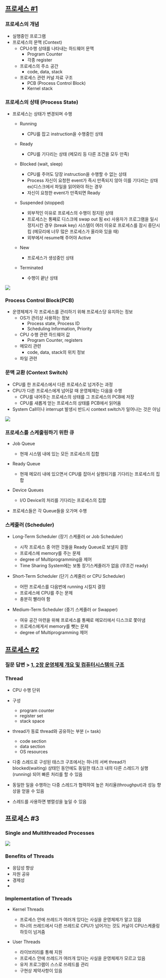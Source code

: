 ## [프로세스 #1](https://core.ewha.ac.kr/publicview/C0101020140318134023355997?vmode=f)

### 프로세스의 개념

- 실행중인 프로그램
- 프로세스의 문맥 (Context)
  - CPU수행 상태를 나타내는 하드웨어 문맥
    - Program Counter
    - 각종 register
  - 프로세스의 주소 공간
    - code, data, stack
  - 프로세스 관련 커널 자료 구조
    - PCB (Process Control Block)
    - Kernel stack

### 프로세스의 상태 (Process State)

- 프로세스는 상태가 변경되며 수행

  - Running
    - CPU를 잡고 instruction을 수행중인 상태
  - Ready
    - CPU를 기다리는 상태 (메모리 등 다른 조건을 모두 만족)
  - Blocked (wait, sleep)

    - CPU를 주어도 당장 instruction을 수행할 수 없는 상태
    - Process 자신이 요청한 event가 즉시 만족되지 않아 이를 기다리는 상태
      ex)디스크에서 파일을 읽어와야 하는 경우
    - 자신이 요청한 event가 만족되면 Ready

  - Suspended (stopped)
    - 외부적인 이유로 프로세스의 수행이 정지된 상태
    - 프로세스는 통째로 디스크에 swap out 됨
      ex) 사용자가 프로그램을 일시 정지시킨 경우 (break key) 시스템이 여러 이유로 프로세스를 잠시 중단시킴
      (메모리에 너무 많은 프로세스가 올라와 있을 때)
    - 외부에서 resume해 주어야 Active
  - New
    - 프로세스가 생성중인 상태
  - Terminated
    - 수행이 끝난 상태

![](2021-07-19-13-11-09.png)

### Process Control Block(PCB)

- 운영체제가 각 프로세스를 관리하기 위해 프로세스당 유지하는 정보
  - OS가 관리상 사용하는 정보
    - Process state, Process ID
    - Scheduling Information, Priority
  - CPU 수행 관련 하드웨어 값
    - Program Counter, registers
  - 메모리 관련
    - code, data, stack의 위치 정보
  - 파일 관련

### 문맥 교환 (Context Switch)

- CPU를 한 프로세스에서 다른 프로세스로 넘겨주는 과정
- CPU가 다른 프로세스에게 넘어갈 때 운영체제는 다음을 수행
  - CPU를 내어주는 프로세스의 상태를 그 프로세스의 PCB에 저장
  - CPU를 새롭게 얻는 프로세스의 상태를 PCB에서 읽어옴
- System Call이나 interrupt 발생시 반드시 context switch가 일어나는 것은 아님

![](2021-07-19-12-50-49.png)

### 프로세스를 스케줄링하기 위한 큐

- Job Queue

  - 현재 시스템 내에 있는 모든 프로세스의 집합

- Ready Queue

  - 현재 메모리 내에 있으면서 CPU를 잡아서 실행되기를 기다리는 프로세스의 집합

- Device Queues

  - I/O Device의 처리를 기다리는 프로세스의 집합

- 프로세스들은 각 Queue들을 오가며 수행

### 스케줄러 (Scheduler)

- Long-Term Scheduler (장기 스케줄러 or Job Scheduler)

  - 시작 프로세스 중 어떤 것들을 Ready Queue로 보낼지 결정
  - 프로세스에 memory를 주는 문제
  - degree of Multiprogramming을 제어
  - Time Sharing System에는 보통 장기스케줄러가 없음 (무조건 ready)

- Short-Term Scheduler (단기 스케줄러 or CPU Scheduler)

  - 어떤 프로세스를 다음번에 running 시킬지 결정
  - 프로세스에 CPU를 주는 문제
  - 충분히 빨라야 함

- Medium-Term Scheduler (중기 스케줄러 or Swapper)
  - 여유 공간 마련을 위해 프로세스를 통째로 메모리에서 디스크로 쫓아냄
  - 프로세스에게서 memory를 뺏는 문제
  - degree of Multiprogramming 제어

## [프로세스 #2](https://core.ewha.ac.kr/publicview/C0101020140321141759959993?vmode=f)

### 질문 답변 > [1, 2장 운영체제 개요 및 컴퓨터시스템의 구조](운영체제/1,-2장-운영체제-개요-및-컴퓨터시스템의-구조.md)

### Thread

- CPU 수행 단위

- 구성

  - program counter
  - register set
  - stack space

- thread가 동료 thread와 공유하는 부분 (= task)

  - code section
  - data section
  - OS resources

- 다중 스레드로 구성된 태스크 구조에서는 하나의 서버 thread가 blocked(waiting) 상태인 동안에도 동일한 태스크 내의 다른 스레드가 실행(running) 되어 빠른 처리를 할 수 있음

- 동일한 일을 수행하는 다중 스레드가 협력하여 높은 처리율(throughput)과 성능 향상을 얻을 수 있음

- 스레드를 사용하면 병렬성을 높일 수 있음

## 프로세스 #3

### Single and Multithreaded Processes

![](2021-07-22-12-43-25.png)

### Benefits of Threads

- 응답성 향상
- 자원 공유
- 경제성
-

### Implementation of Threads

- Kernel Threads

  - 프로세스 안에 쓰레드가 여러개 있다는 사실을 운영체제가 알고 있음
  - 하나의 쓰레드에서 다른 쓰레드로 CPU가 넘어가는 것도 커널이 CPU스케줄링 하듯이 넘겨줌

- User Threads
  - 라이브러리를 통해 지원
  - 프로세스 안에 쓰레드가 여러개 있다는 사실을 운영체제가 모르고 있음
  - 유저 프로그램이 스스로 쓰레드를 관리
  - 구현상 제약사항이 있음
